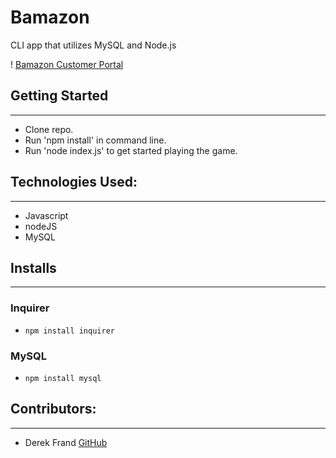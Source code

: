 # Bamazon
CLI app that utilizes MySQL and Node.js

 ! [Bamazon Customer Portal](Images/customerPortal.png)

## Getting Started
***

 - Clone repo.
 - Run 'npm install' in command line.
 - Run 'node index.js' to get started playing the game.


## Technologies Used:
***

 * Javascript
 * nodeJS
 * MySQL

##  Installs
***
 
### Inquirer
 - `npm install inquirer`
 
### MySQL
 - `npm install mysql`


## Contributors:
*** 

 - Derek Frand [GitHub](https://github.com/Dfrand)
 